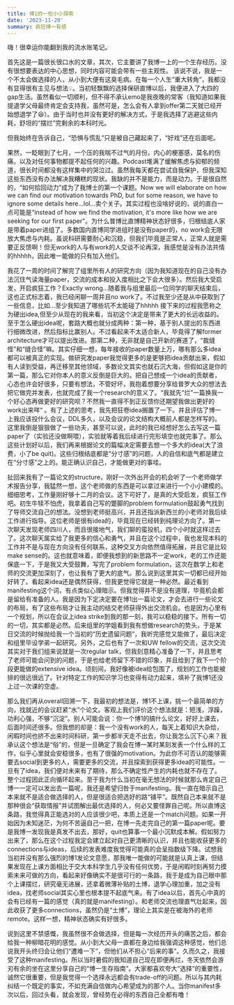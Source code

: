 ```yaml
---
title: 博1的一些小小探索
date: '2023-11-20'
summary: 疯狂博一有感
---
```


嗨！很幸运你能翻到我的流水账笔记。

首先这是一篇很长很口水的文章，其次，它主要讲了我博一上的一个生存经历。没有很想要表达的中心思想，同时内容可能会带有一些主观性。
该说不说，我是一个不太会做选择的人，从小到大便有这臭毛病。在每一个人生“重大转角“，我都没有显得很有主见与想法💡。当初轻飘飘的选择保研直博以后，我便进入了大四的gap生活。虽然看似一切顺利，但不得不承认emo是我夜晚的常客（我知道如果我提退学父母最终肯定会支持我，虽然可是，怎么会有人拿到offer第二天就已经开始想退学了😆）。由于当时也并没有更好的解决方式，于是我选择了逃避这些内耗，舒坦的“摆烂”完剩余的本科时光。

但我始终在告诉自己，“恐惧与慌乱”只是被自己藏起来了，“好戏”还在后面呢。

果然，一眨眼到了七月，一个压的我喘不过气的月份。内心的梗塞感，莫名的伤痛，以及对任何事物都提不起任何的兴趣。Podcast堆满了缓解焦虑与抑郁的频道，很长时间都没有这样集中的哭泣过。虽然我每天都在尝试自我保护，但我深知这些东西没有办法解决我糟糕的现状。我缺的并不是能力，而是动力。于是很自然的，“如何拾回动力”成为了我博士的第一个课题。Now we will elaborate on how we can find our motivation towards PhD, but for some reason, we have to ignore some details here...lol...卖个关子。其实过程也没啥好说的，说的直白一点可能是“instead of how we find the motivation, it's more like how we are seeking for our first paper"。为什么普博比直博精神状态好很多，归根结底人家是带着paper进组了。多数国内直博同学进组时是没有paper的，no work会无限放大焦虑与内耗。虽说科研需要耐心和沉稳，但我们毕竟是正常人，正常人就是需要正反馈啊！但无work的人与有work的人交谈不论再深，我感觉是没有办法共情的hhhhh，因此唯一能做的只有加入他们。

我花了一周的时间了解完了组里所有人的研究方向（因为我知道现在的自己没有办法沉住气读海量paper，交流的成本和投入度相比之下会大很多）。然后我大受启发，开启疯狂工作？Exactly wrong...随着我与组里最后一位同学的聊天结束后，这也正式标志着，我已经闲聊一周并且no work了。不过我至少还是从中获取到了一些信息，比如...至少我知道了哪些坑不太能碰了hhhhh 接下来的过程我愿称之为硬出idea,但至少从现在的我来看，当初这个决定是带来了更大的长远收益的。至于怎么硬出idea呢，套路大概也就分成两种：第一种，基于别人提出的东西进行细微改进，然后指标比赢别人。不过看起来不太适合新人，毕竟得了解former architecture才可以提出改进。那第二种，无非就是自己开新的赛道了，“裁缝怪”和“缝合怪”嘛。其实仔细一想，每年接收的paper数量上万，哪有那么多idea都可以被真正的实现。做研究发paper我觉得更多的是更够把idea贡献出来，假如有人读到受益，再迁移至其他领域，多数论文其实也就石沉大海，但假如这是你的第一篇，那么它对你本人的意义反倒是巨大的。把自己想成一个idea的贡献者，心态也许会好很多，只要有想法，不管好坏，我抱着想要分享给普罗大众的想法去把它做完并发表，也就完成了我一个research的意义了。“我就先“烂”一篇换我一个好心态再做更好的研究呗？不然我一直得不到正反馈你还期望我做出更好的work出来咩“ 。有了上述的思考，我先把狂卷idea搁置了一下。并且评估了博一上我应该投什么会议，DDL多久，以及会议的论文结构大概前人都是怎样写的。这里我倒是狠狠做了一些功夫，甚至可以说，此时的我已经想好怎么去写这一篇paper了（实验还没做啊喂），实验就等着我后续进行完形填空也就完事了。那么这些计划好以后，我们再来根据论文的篇幅决定需要去想一个多大的idea(大了浪费，小了be quit)。这些归根结底都是“分寸感”的问题，人的自信和底气都是建立在“分寸感”之上的。能正确认识自己，才能做更对的事哇。

扯回来我有了一篇论文的structure，刚好一次外出开会的机会听了一个老师做学术报告分享，我猛然一想，这个老师做的东西是可以拿过来进行一个小小建模的。细细思考，工作量刚好够十二月的会议。这下可好了，是真的大受启发，疯狂工作吧。初生牛犊不怕虎，我拿着自己写的蹩脚的problem formulation鼓起勇气找到了导师交流自己的想法。没想到老师挺高兴，并且还指派新西兰的小老师对我后续工作进行指导。这位老师是很有idea的，毕竟现在已经转到纯理论方向了。第一次聊天发现老师四川人，而且很接地气，我们聊的蛮投机，四个小时就这样过去了。这次聊天属实给了我更多的信心和勇气，并且在这个过程中，我也发现本科的工作并不是与现在方向没有任何联系，这种交叉方向依然值得拓展，并且它是比较make sense的。这也就意味着，即便我想到的新思路不一定work，老的工作还能保底一下，于是我又大受鼓舞，写完了problem formulation，这次在数学上和老师的交流更加深刻了，也让我有了更大的底气。那么说到这里其实一切都已经开始好转了。看起来idea还是偶然获得，但我更觉得它就是一种必然。最近看到manifesting这个词，有点类似心理暗示。但我觉得并不是没有道理，毕竟机会都是留给有准备的人。我是因为下定决定要在博1出一篇论文，才会去进行一些论文的布局，有了这些布局才让我主动的结交老师获得外出交流机会。也是因为心里有一个规划，所以在会议上idea strike到我的那一刻，我可以稳稳的接下。所有一切的一切，其实都是必然。后来组里的学姐看到我有想做research的势头，于是某日交流的时候抛给我一个当初的“历史遗留问题”，我听完感觉又能做了，最后决定和组里毕设学弟一起研究。另外，之后也有了一次和UW fellow的交流，这次交流其实对于我们组来说就是一次regular talk，但我刻意精心准备了一下，并且思考了老师可能会问到的问题，于是也给老师留下不错的印象，并且给到了我下一个阶段更能做的extensive idea。顷刻间，我好像被idea给包围了，规划的工作也能被排的很远很远了。针对特定工作的知识学习也变得有动力起来，填补了我博1还没上过一次课的空虚。

那么我们再从overall回溯一下，我最初的想法是，博1不上课，挑一个最简单的方向，找就近的会议赶紧“水”个论文。客观上我们评价这个想法就是：短浅，浮躁，功利心强，不够“沉淀”。别人可能会说：你一个博1的搞什么论文，好好上课去，后面时间还很多。但我想的却是：我一个没有work的人，每天上着知识大杂烩，闲暇时间也挤不出来时间科研，第一步都半天走不出去，你让我怎么沉下心来？我承认这个想法是“俗”的，但是一旦确定了我会在博一某时某刻发表一个什么样的工作，似乎心里就会安稳很多，也有了很强的motivation。为此你不可否认的能够需要去social到更多的人，需要更多的交流，并且探索到获得更多idea的可能性。一旦有了idea，我们便对未来有了期待，那么不确定性产生的内耗也就不存在了。整个过程因此正向循环起来。至于我为什么当初在毫无想法的时候就那么肯定自己博一一定可以发出去一篇呢，我还是希望归咎于manifesting。我一直在暗示自己本来就不是适合做选择的人，但是很适合把选好的路“铺平”。既然自己本来就不是那种很会“获取情报”并试图解出最优选择的人，何必又要怪罪自己呢。所以直博这条路，我觉得真正能选对的人应该很少吧，本质上还是一个match问题。如果一开始因为未知迷茫，为何不苦逼自己一把，在博一先走完自己的第一篇paper呢。要是我博一发现我是真发不出去，那好，quit也算事一个最小沉默成本解。假如努力出来了，那么在这个过程我定会建立起对自己更清晰的认识，并且也能收获更多的connections与ideas，后续的发表难度我觉得可能真的会呈指数级下降。试想我当初并没有那么强烈的博1发论文意愿，那我唯一能做的可能就是认真上课，但结果发现在上课方面相比于交大本科学生几乎没有任何优势，于是闲暇时刻再努力摸索未来可做的方向，看起来好像确实不是很可行的一条路，我于是成为自己眼中那个上课摆烂，研究毫无进展，还拿着微薄补贴的土博，退学心理加重，加之没有idea，找老师social其实心里也根本提不起底气来。有了idea以后，首先心中真的会有已经有一篇的感觉（真的就是manifesting）。和老师交流也理直气壮起来，因此收获了更多connections，虽然仍是“土博”，理论上其实是在被海外的老师remote。这样一想，精神状态确实有好很多。

说到这里不禁感慨，我虽然很不会做选择，但是每一次经历开头的痛苦之后，都会给我一种柳暗花明的感觉。从小到大父母一直都在身边给我强调这种感觉，他们总说我开头终归会让他们“遭难一下”，但他们从不担心“后来的事”。久而久之，我接受了这种manifesting。所以当时暑假的我知道自己现在即便再烂，冬天依然会游刃有余的坐在这里分享自己的“博一生存指南”。大家都喜欢夸大“选择”的重要性，诚然它很重要，但是我觉得一个选择永远都会有trade-off的问题。所以与其内耗纠结一个既定的事实，不如充满自信做内心希望成为的那个人。当你manifest多次以后，回过头看，就会发现，曾经势在必得的东西自己全都有噜！

